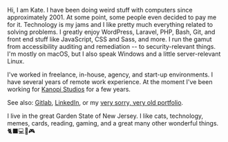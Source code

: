 Hi, I am Kate. I have been doing weird stuff with computers since approximately 2001. At some point, some people even decided to pay me for it. Technology is my jams and I like pretty much everything related to solving problems. I greatly enjoy WordPress, Laravel, PHP, Bash, Git, and front end stuff like JavaScript, CSS and Sass, and more. I run the gamut from accessibility auditing and remediation -- to security-relevant things. I'm mostly on macOS, but I also speak Windows and a little server-relevant Linux. 

I've worked in freelance, in-house, agency, and start-up environments. I have several years of remote work experience. At the moment I've been working for [Kanopi Studios](https://kanopi.com/) for a few years.

See also: [Gitlab](https://gitlab.com/katemwalsh), [LinkedIn](https://www.linkedin.com/in/katemariewalsh), or my [very sorry, very old portfolio](https://katemwalsh.com/).

I live in the great Garden State of New Jersey. I like cats, technology, memes, cards, reading, gaming, and a great many other wonderful things. 🐈‍⬛💻📕🎮
